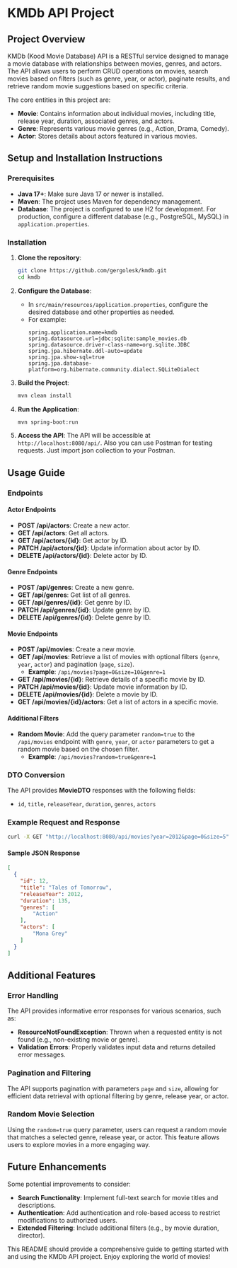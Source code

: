 
# KMDb API Project

## Project Overview

KMDb (Kood Movie Database) API is a RESTful service designed to manage a movie database with relationships between movies, genres, and actors. The API allows users to perform CRUD operations on movies, search movies based on filters (such as genre, year, or actor), paginate results, and retrieve random movie suggestions based on specific criteria.

The core entities in this project are:
- **Movie**: Contains information about individual movies, including title, release year, duration, associated genres, and actors.
- **Genre**: Represents various movie genres (e.g., Action, Drama, Comedy).
- **Actor**: Stores details about actors featured in various movies.

## Setup and Installation Instructions

### Prerequisites

- **Java 17+**: Make sure Java 17 or newer is installed.
- **Maven**: The project uses Maven for dependency management.
- **Database**: The project is configured to use H2 for development. For production, configure a different database (e.g., PostgreSQL, MySQL) in `application.properties`.

### Installation

1. **Clone the repository**:
   ```bash
   git clone https://github.com/gergolesk/kmdb.git
   cd kmdb
   ```

2. **Configure the Database**:
   - In `src/main/resources/application.properties`, configure the desired database and other properties as needed.
   - For example:
     ```properties
     spring.application.name=kmdb
     spring.datasource.url=jdbc:sqlite:sample_movies.db
     spring.datasource.driver-class-name=org.sqlite.JDBC
     spring.jpa.hibernate.ddl-auto=update
     spring.jpa.show-sql=true
     spring.jpa.database-platform=org.hibernate.community.dialect.SQLiteDialect
     ```

3. **Build the Project**:
   ```bash
   mvn clean install
   ```

4. **Run the Application**:
   ```bash
   mvn spring-boot:run
   ```

5. **Access the API**:
   The API will be accessible at `http://localhost:8080/api/`.
   Also you can use Postman for testing requests. Just import json collection to your Postman.



## Usage Guide

### Endpoints

#### Actor Endpoints

- **POST /api/actors**: Create a new actor.
- **GET /api/actors**: Get all actors.
- **GET /api/actors/{id}**: Get actor by ID.
- **PATCH /api/actors/{id}**: Update information about actor by ID.
- **DELETE /api/actors/{id}**: Delete actor by ID.

#### Genre Endpoints

- **POST /api/genres**: Create a new genre.
- **GET /api/genres**: Get list of all genres.
- **GET /api/genres/{id}**: Get genre by ID.
- **PATCH /api/genres/{id}**: Update genre by ID.
- **DELETE /api/genres/{id}**: Delete genre by ID.

#### Movie Endpoints

- **POST /api/movies**: Create a new movie.
- **GET /api/movies**: Retrieve a list of movies with optional filters (`genre`, `year`, `actor`) and pagination (`page`, `size`).
  - **Example**: `/api/movies?page=0&size=10&genre=1`
- **GET /api/movies/{id}**: Retrieve details of a specific movie by ID.
- **PATCH /api/movies/{id}**: Update movie information by ID.
- **DELETE /api/movies/{id}**: Delete a movie by ID.
- **GET /api/movies/{id}/actors**: Get a list of actors in a specific movie.

#### Additional Filters

- **Random Movie**: Add the query parameter `random=true` to the `/api/movies` endpoint with `genre`, `year`, or `actor` parameters to get a random movie based on the chosen filter.
  - **Example**: `/api/movies?random=true&genre=1`

### DTO Conversion

The API provides **MovieDTO** responses with the following fields:
- `id`, `title`, `releaseYear`, `duration`, `genres`, `actors`

### Example Request and Response

```bash
curl -X GET "http://localhost:8080/api/movies?year=2012&page=0&size=5"
```

#### Sample JSON Response
```json
[
  {
    "id": 12,
    "title": "Tales of Tomorrow",
    "releaseYear": 2012,
    "duration": 135,
    "genres": [
        "Action"
    ],
    "actors": [
        "Mona Grey"
    ]
  }
]
```

## Additional Features

### Error Handling
The API provides informative error responses for various scenarios, such as:
- **ResourceNotFoundException**: Thrown when a requested entity is not found (e.g., non-existing movie or genre).
- **Validation Errors**: Properly validates input data and returns detailed error messages.

### Pagination and Filtering
The API supports pagination with parameters `page` and `size`, allowing for efficient data retrieval with optional filtering by genre, release year, or actor.

### Random Movie Selection
Using the `random=true` query parameter, users can request a random movie that matches a selected genre, release year, or actor. This feature allows users to explore movies in a more engaging way.

## Future Enhancements

Some potential improvements to consider:
- **Search Functionality**: Implement full-text search for movie titles and descriptions.
- **Authentication**: Add authentication and role-based access to restrict modifications to authorized users.
- **Extended Filtering**: Include additional filters (e.g., by movie duration, director).
  
This README should provide a comprehensive guide to getting started with and using the KMDb API project. Enjoy exploring the world of movies!

